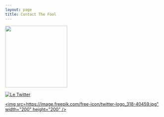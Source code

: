 ```yaml
---
layout: page
title: Contact The Fool
---
```



[<img src="https://facebookbrand.com/wp-content/themes/fb-branding/prj-fb-branding/assets/images/fb-art.png" width="200" height="200" />](https://www.facebook.com/profile.php?id=100001231718401)

[![Le Twitter](https://image.freepik.com/free-icon/twitter-logo_318-40459.jpg )](https://twitter.com/wtfjoze)

[<img src=https://image.freepik.com/free-icon/twitter-logo_318-40459.jpg" width="200" height="200" />](https://twitter.com/wtfjoze)
